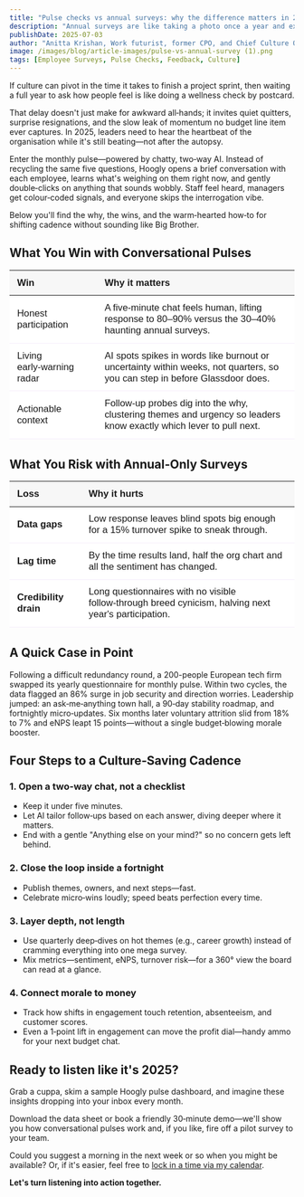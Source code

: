 ```yaml
---
title: "Pulse checks vs annual surveys: why the difference matters in 2025"
description: "Annual surveys are like taking a photo once a year and expecting to understand a movie. Here's why continuous pulse checks are the future of employee feedback."
publishDate: 2025-07-03
author: "Anitta Krishan, Work futurist, former CPO, and Chief Culture Officer at Hoogly AI"
image: /images/blog/article-images/pulse-vs-annual-survey (1).png
tags: [Employee Surveys, Pulse Checks, Feedback, Culture]
---
```


If culture can pivot in the time it takes to finish a project sprint, then waiting a full year to ask how people feel is like doing a wellness check by postcard.

That delay doesn't just make for awkward all‑hands; it invites quiet quitters, surprise resignations, and the slow leak of momentum no budget line item ever captures. In 2025, leaders need to hear the heartbeat of the organisation while it's still beating—not after the autopsy.

Enter the monthly pulse—powered by chatty, two‑way AI. Instead of recycling the same five questions, Hoogly opens a brief conversation with each employee, learns what's weighing on them right now, and gently double‑clicks on anything that sounds wobbly. Staff feel heard, managers get colour‑coded signals, and everyone skips the interrogation vibe.

Below you'll find the why, the wins, and the warm‑hearted how‑to for shifting cadence without sounding like Big Brother.

## What You Win with Conversational Pulses

<table style="width:100%; border-collapse:collapse; font-family:'Outfit',sans-serif; font-size:1.05rem; margin-bottom:2rem; background:white;">
  <thead>
    <tr style="background:#f7f7f7;">
      <th style="text-align:left; font-weight:600; padding:0.7em 0.8em;">Win</th>
      <th style="text-align:left; font-weight:600; padding:0.7em 0.8em;">Why it matters</th>
    </tr>
  </thead>
  <tbody>
    <tr style="border-bottom:1px solid #F5EDFB; background:white;">
      <td style="padding:0.7em 0.8em;">Honest participation</td>
      <td style="padding:0.7em 0.8em;">A five‑minute chat feels human, lifting response to 80–90% versus the 30–40% haunting annual surveys.</td>
    </tr>
    <tr style="border-bottom:1px solid #F5EDFB; background:white;">
      <td style="padding:0.7em 0.8em;">Living early‑warning radar</td>
      <td style="padding:0.7em 0.8em;">AI spots spikes in words like burnout or uncertainty within weeks, not quarters, so you can step in before Glassdoor does.</td>
    </tr>
    <tr style="border-bottom:1px solid #F5EDFB; background:white;">
      <td style="padding:0.7em 0.8em;">Actionable context</td>
      <td style="padding:0.7em 0.8em;">Follow‑up probes dig into the why, clustering themes and urgency so leaders know exactly which lever to pull next.</td>
    </tr>
  </tbody>
</table>

## What You Risk with Annual‑Only Surveys

<table style="width:100%; border-collapse:collapse; font-family:'Outfit',sans-serif; font-size:1.05rem; margin-bottom:2rem; background:white;">
  <thead>
    <tr style="background:#f7f7f7;">
      <th style="text-align:left; font-weight:600; padding:0.7em 0.8em;">Loss</th>
      <th style="text-align:left; font-weight:600; padding:0.7em 0.8em;">Why it hurts</th>
    </tr>
  </thead>
  <tbody>
    <tr style="border-bottom:1px solid #F5EDFB; background:white;">
      <td style="padding:0.7em 0.8em;"><b>Data gaps</b></td>
      <td style="padding:0.7em 0.8em;">Low response leaves blind spots big enough for a 15% turnover spike to sneak through.</td>
    </tr>
    <tr style="border-bottom:1px solid #F5EDFB; background:white;">
      <td style="padding:0.7em 0.8em;"><b>Lag time</b></td>
      <td style="padding:0.7em 0.8em;">By the time results land, half the org chart and all the sentiment has changed.</td>
    </tr>
    <tr style="border-bottom:1px solid #F5EDFB; background:white;">
      <td style="padding:0.7em 0.8em;"><b>Credibility drain</b></td>
      <td style="padding:0.7em 0.8em;">Long questionnaires with no visible follow‑through breed cynicism, halving next year's participation.</td>
    </tr>
  </tbody>
</table>

## A Quick Case in Point

Following a difficult redundancy round, a 200-people European tech firm swapped its yearly questionnaire for monthly pulse. Within two cycles, the data flagged an 86% surge in job security and direction worries. Leadership jumped: an ask‑me‑anything town hall, a 90‑day stability roadmap, and fortnightly micro‑updates. Six months later voluntary attrition slid from 18% to 7% and eNPS leapt 15 points—without a single budget‑blowing morale booster.

## Four Steps to a Culture‑Saving Cadence

### 1. Open a two‑way chat, not a checklist
- Keep it under five minutes.
- Let AI tailor follow‑ups based on each answer, diving deeper where it matters.
- End with a gentle "Anything else on your mind?" so no concern gets left behind.

### 2. Close the loop inside a fortnight
- Publish themes, owners, and next steps—fast.
- Celebrate micro‑wins loudly; speed beats perfection every time.

### 3. Layer depth, not length
- Use quarterly deep‑dives on hot themes (e.g., career growth) instead of cramming everything into one mega survey.
- Mix metrics—sentiment, eNPS, turnover risk—for a 360° view the board can read at a glance.

### 4. Connect morale to money
- Track how shifts in engagement touch retention, absenteeism, and customer scores.
- Even a 1‑point lift in engagement can move the profit dial—handy ammo for your next budget chat.

## Ready to listen like it's 2025?

Grab a cuppa, skim a sample Hoogly pulse dashboard, and imagine these insights dropping into your inbox every month.

Download the data sheet or book a friendly 30‑minute demo—we'll show you how conversational pulses work and, if you like, fire off a pilot survey to your team.

Could you suggest a morning in the next week or so when you might be available? Or, if it's easier, feel free to [lock in a time via my calendar](https://calendly.com/hoogly/mohit-midha).

**Let's turn listening into action together.** 